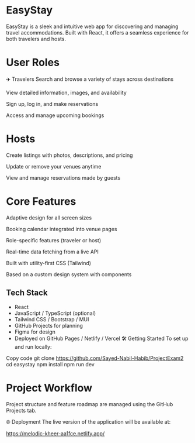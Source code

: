 # EasyStay

EasyStay is a sleek and intuitive web app for discovering and managing travel accommodations. Built with React, it offers a seamless experience for both travelers and hosts.

# User Roles

✈️ Travelers
Search and browse a variety of stays across destinations

View detailed information, images, and availability

Sign up, log in, and make reservations

Access and manage upcoming bookings

# Hosts

Create listings with photos, descriptions, and pricing

Update or remove your venues anytime

View and manage reservations made by guests

# Core Features

Adaptive design for all screen sizes

Booking calendar integrated into venue pages

Role-specific features (traveler or host)

Real-time data fetching from a live API

Built with utility-first CSS (Tailwind)

Based on a custom design system with components

## Tech Stack

- React
- JavaScript / TypeScript (optional)
- Tailwind CSS / Bootstrap / MUI
- GitHub Projects for planning
- Figma for design
- Deployed on GitHub Pages / Netlify / Vercel
  🛠 Getting Started
  To set up and run locally:

Copy code
git clone https://github.com/Sayed-Nabil-Habib/ProjectExam2
cd easystay
npm install
npm run dev

# Project Workflow

Project structure and feature roadmap are managed using the GitHub Projects tab.

🌐 Deployment
The live version of the application will be available at:

https://melodic-kheer-aa1fce.netlify.app/
